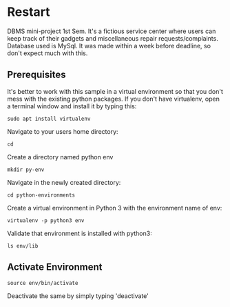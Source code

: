 # Restart

DBMS mini-project 1st Sem. It's a fictious service center where users can keep track of their gadgets and miscellaneous repair requests/complaints. Database used is MySql. It was made within a week before deadline, so don't expect much with this.

## Prerequisites

It's better to work with this sample in a virtual environment so that you don't mess with the existing python packages. If you don't have virtualenv, open a terminal window and install it by typing this:

```
sudo apt install virtualenv
```

Navigate to your users home directory:

```
cd
```

Create a directory named python env

```
mkdir py-env
```

Navigate in the newly created directory:

```
cd python-environments
```

Create a virtual environment in Python 3 with the environment name of env:

```
virtualenv -p python3 env
```

Validate that environment is installed with python3:

```
ls env/lib
```

## Activate Environment

```
source env/bin/activate
```

Deactivate the same by simply typing 'deactivate'

